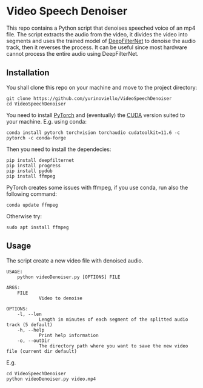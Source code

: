 # Video Speech Denoiser

This repo contains a Python script that denoises speeched voice of an mp4 file. The script extracts the audio from the video, it divides the video into segments and uses the trained model of [DeepFilterNet](https://github.com/Rikorose/DeepFilterNet) to denoise the audio track, then it reverses the process. It can be useful since most hardware cannot process the entire audio using DeepFilterNet.

## Installation

You shall clone this repo on your machine and move to the project directory:
```shell
git clone https://github.com/yurinoviello/VideoSpeechDenoiser
cd VideoSpeechDenoiser
```

You need to install [PyTorch](https://pytorch.org/get-started/locally/) and (eventually) the [CUDA](https://developer.nvidia.com/cuda-zone) version suited to your machine. E.g. using conda:
```shell
conda install pytorch torchvision torchaudio cudatoolkit=11.6 -c pytorch -c conda-forge
```

Then you need to install the dependecies:
```shell
pip install deepfilternet
pip install progress
pip install pydub
pip install ffmpeg
```
PyTorch creates some issues with ffmpeg, if you use conda, run also the following command:
```shell
conda update ffmpeg
```
Otherwise try:
```shell
sudo apt install ffmpeg
```
## Usage

The script create a new video file with denoised audio.
```
USAGE:
    python videoDenoiser.py [OPTIONS] FILE

ARGS:
    FILE
    	    Video to denoise

OPTIONS:
    -l, --len
            Length in minutes of each segment of the splitted audio track (5 default)
    -h, --help
            Print help information
    -o, --outDir
            The directory path where you want to save the new video file (current dir default)
```
E.g.
```shell
cd VideoSpeechDenoiser
python videoDenoiser.py video.mp4
```
